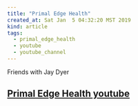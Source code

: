 ```yaml
---
title: "Primal Edge Health"
created_at: Sat Jan  5 04:32:20 MST 2019
kind: article
tags:
  - primal_edge_health
  - youtube
  - youtube_channel
---
```


Friends with Jay Dyer

<h2>
  <a href="https://www.youtube.com/user/PrimalEdgeHealth" target="_blank">Primal Edge Health youtube</a>
</h2>

<!--
html boilerplate fragments
<a href="" target="_blank"></a>
<a name=""></a>
<img src="" width="400px">
<ul>
  <li></li>
  <li><a href="" target="_blank"></a></li>
</ul>
<pre>
</pre>
<p style="margin-bottom: 2em;"></p>
<hr style="border: 0; height: 3px; background: #333; background-image: linear-gradient(to right, #ccc, #333, #ccc);">
<pre><code>
</code></pre>
<math xmlns='http://www.w3.org/1998/Math/MathML' display='block'>
</math>
:-->
